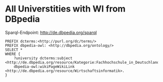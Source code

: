 # All Universtities with WI from DBpedia

Sparql-Endpoint: http://de.dbpedia.org/sparql

```sparql
PREFIX dcterms:<http://purl.org/dc/terms/>
PREFIX dbpedia-owl: <http://dbpedia.org/ontology/>
SELECT *
WHERE {
    ?university dcterms:subject <http://de.dbpedia.org/resource/Kategorie:Fachhochschule_in_Deutschland>;
    dbpedia-owl:wikiPageWikiLink <http://de.dbpedia.org/resource/Wirtschaftsinformatik>.
}
```
